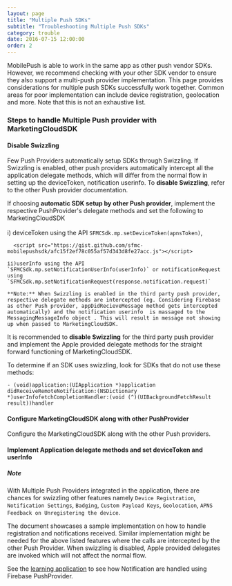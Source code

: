 ```yaml
---
layout: page
title: "Multiple Push SDKs"
subtitle: "Troubleshooting Multiple Push SDKs"
category: trouble
date: 2016-07-15 12:00:00
order: 2
---
```

MobilePush is able to work in the same app as other push vendor SDKs. However, we recommend checking with your other SDK vendor to ensure they also support a multi-push provider implementation. This page provides considerations for multiple push SDKs successfully work together. Common areas for poor implementation can include device registration, geolocation and more. Note that this is not an exhaustive list.

### Steps to handle Multiple Push provider with MarketingCloudSDK

#### Disable Swizzling

Few Push Providers automatically setup SDKs through Swizzling. If Swizzling is enabled, other push providers automatically intercept all the application delegate methods, which will differ from the normal flow in setting up the deviceToken, notification userinfo.
To **disable Swizzling**, refer to the other Push provider documentation.

If choosing **automatic SDK setup by other Push provider**, implement the respective PushProvider's delegate methods and set the following to MarketingCloudSDK <br/>
  <br/>
    i) deviceToken using the API `SFMCSdk.mp.setDeviceToken(apnsToken)`,

      <script src="https://gist.github.com/sfmc-mobilepushsdk/afc15f2ef78c055af57d343d8fe27acc.js"></script>

    ii)userInfo using the API `SFMCSdk.mp.setNotificationUserInfo(userInfo)` or notificationRequest using `SFMCSdk.mp.setNotificationRequest(response.notification.request)`

    **Note:** When Swizzling is enabled in the third party push provider, respective delegate methods are intercepted (eg. Considering Firebase as other Push provider, appDidRecieveMessage method gets intercepted automatically) and the notification userinfo  is massaged to the MessagingMessageInfo object . This will result in message not showing up when passed to MarketingCloudSDK.

It is recommended to **disable Swizzling** for the third party push provider and implement the Apple provided delegate methods for the straight forward functioning of MarketingCloudSDK.

To determine if an SDK uses swizzling, look for SDKs that do not use these methods:

```
- (void)application:(UIApplication *)application didReceiveRemoteNotification:(NSDictionary *)userInfofetchCompletionHandler:(void (^)(UIBackgroundFetchResult result))handler
```

#### Configure MarketingCloudSDK along with other PushProvider

Configure the MarketingCloudSDK along with the other Push providers.

<script src="https://gist.github.com/sfmc-mobilepushsdk/8bf1bbe95c7b8fa2528d89d5640a308e.js"></script>

#### Implement Application delegate methods and set deviceToken and userInfo

<script src="https://gist.github.com/sfmc-mobilepushsdk/68a8f6f093c45d1278f349b040bf1fd1.js"></script>

##### Note

With Multiple Push Providers integrated in the application, there are chances for swizzling other features namely `Device Registration`, `Notification Settings`, `Badging`, `Custom Payload Keys`, `Geolocation`, `APNS Feedback on Unregistering the device`.

The document showcases a sample implementation on how to handle registration and notifications received. Similar implementation might be needed for the above listed features where the calls are intercepted by the other Push Provider. When swizzling is disabled, Apple provided delegates are invoked which will not affect the normal flow.

See the [learning application](https://github.com/salesforce-marketingcloud/MarketingCloudSDK-iOS/tree/spm/example/LearningApp/LearningApp/AppDelegate.swift) to see how Notification are handled using Firebase PushProvider.
